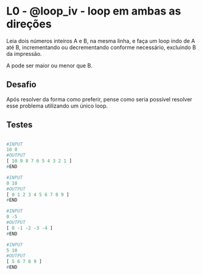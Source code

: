 # L0 - @loop_iv - loop em ambas as direções

Leia dois números inteiros A e B, na mesma linha, e faça um loop indo de A até B, incrementando ou decrementando conforme necessário, excluindo B da impressão.

A pode ser maior ou menor que B.

## Desafio

Após resolver da forma como preferir, pense como seria possível resolver esse problema utilizando um único loop.

## Testes

```py

#INPUT
10 0
#OUTPUT
[ 10 9 8 7 6 5 4 3 2 1 ]
#END
```

```py
#INPUT
0 10
#OUTPUT
[ 0 1 2 3 4 5 6 7 8 9 ]
#END
```

```py
#INPUT
0 -5
#OUTPUT
[ 0 -1 -2 -3 -4 ]
#END
```

```py
#INPUT
5 10
#OUTPUT
[ 5 6 7 8 9 ]
#END


```
